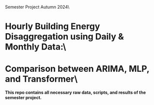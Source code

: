 Semester Project Autumn 2024\
# Hourly Building Energy Disaggregation using Daily & Monthly Data:\
# Comparison between ARIMA, MLP, and Transformer\
**This repo contains all necessary raw data, scripts, and results of the semester project.**
